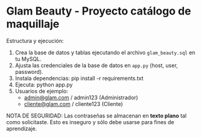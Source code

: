Glam Beauty - Proyecto catálogo de maquillaje
=============================================
Estructura y ejecución:
1) Crea la base de datos y tablas ejecutando el archivo `glam_beauty.sql` en tu MySQL.
2) Ajusta las credenciales de la base de datos en `app.py` (host, user, password).
3) Instala dependencias:
   pip install -r requirements.txt
4) Ejecuta:
   python app.py
5) Usuarios de ejemplo:
   - admin@glam.com / admin123  (Administrador)
   - cliente@glam.com / cliente123 (Cliente)

NOTA DE SEGURIDAD: Las contraseñas se almacenan en **texto plano** tal como solicitaste. Esto es inseguro y sólo debe usarse para fines de aprendizaje.
